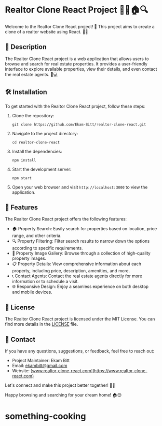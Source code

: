 # Realtor Clone React Project 👩‍💼🏠🔍

Welcome to the Realtor Clone React project! 🎉 This project aims to create a clone of a realtor website using React. 🏢🌐

## 📝 Description

The Realtor Clone React project is a web application that allows users to browse and search for real estate properties. It provides a user-friendly interface to explore available properties, view their details, and even contact the real estate agents. 🏡💻

## 🛠️ Installation

To get started with the Realtor Clone React project, follow these steps:

1. Clone the repository:
   ```
   git clone https://github.com/Ekam-Bitt/realtor-clone-react.git
   ```

2. Navigate to the project directory:
   ```
   cd realtor-clone-react
   ```

3. Install the dependencies:
   ```
   npm install
   ```

4. Start the development server:
   ```
   npm start
   ```

5. Open your web browser and visit `http://localhost:3000` to view the application.

## 🚀 Features

The Realtor Clone React project offers the following features:

- 🏠 Property Search: Easily search for properties based on location, price range, and other criteria.
- 🔍 Property Filtering: Filter search results to narrow down the options according to specific requirements.
- 📸 Property Image Gallery: Browse through a collection of high-quality property images.
- 📋 Property Details: View comprehensive information about each property, including price, description, amenities, and more.
- 📞 Contact Agents: Contact the real estate agents directly for more information or to schedule a visit.
- 🌐 Responsive Design: Enjoy a seamless experience on both desktop and mobile devices.

## 📜 License

The Realtor Clone React project is licensed under the MIT License. You can find more details in the [LICENSE](LICENSE) file.

## 📧 Contact

If you have any questions, suggestions, or feedback, feel free to reach out:

- Project Maintainer: Ekam Bitt
- Email: ekambitt@gmail.com
- Website: [www.realtor-clone-react.com](https://www.realtor-clone-react.com)

Let's connect and make this project better together! 🤝💪

Happy browsing and searching for your dream home! 🏠😊
# something-cooking
